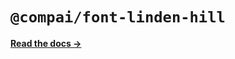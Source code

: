 # `@compai/font-linden-hill`

[**Read the docs &rarr;**](https://components.ai/docs/typefaces/linden-hill)
